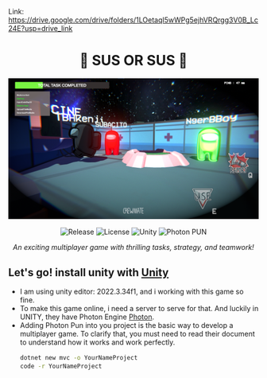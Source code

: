 Link: https://drive.google.com/drive/folders/1LOetaqI5wWPg5ejhVRQrgg3V0B_Lc24E?usp=drive_link

<h1 align="center">🌟 SUS OR SUS 🌟</h1> <p align="center"> <img src="https://raw.githubusercontent.com/SUBACITO/SusOrSus/main/bg.png" alt="Game Banner" /> </p> <p align="center"> <img src="https://img.shields.io/github/v/release/yourusername/yourgamerepo?color=green" alt="Release" /> <img src="https://img.shields.io/github/license/yourusername/yourgamerepo?color=blue" alt="License" /> <img src="https://img.shields.io/badge/Made_with-Unity-blue?logo=unity" alt="Unity" /> <img src="https://img.shields.io/badge/Made_with-Photon_PUN-orange?logo=photon" alt="Photon PUN" /> </p> <p align="center"> <i>An exciting multiplayer game with thrilling tasks, strategy, and teamwork!</i> </p>

## Let's go! install unity with <a href='https://unity.com/download'>Unity</a>
* I am using unity editor: 2022.3.34f1, and i working with this game so fine.
* To make this game online, i need a server to serve for that. And luckily in UNITY, they have Photon Engine <a href='https://www.photonengine.com'>Photon</a>.
* Adding Photon Pun into you project is the basic way to develop a multiplayer game. To clarify that, you must need to read their document to understand how it works and work perfectly.
  ```sh
  dotnet new mvc -o YourNameProject
  code -r YourNameProject
   ```
